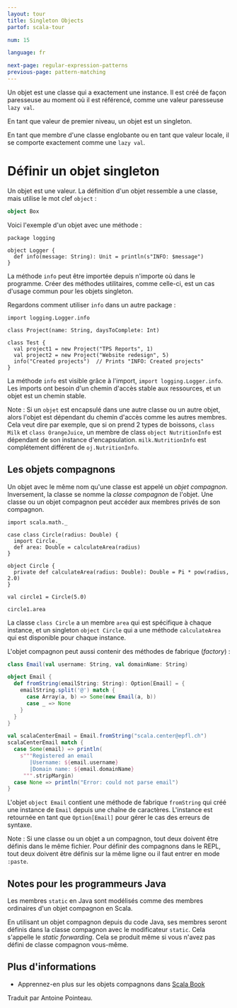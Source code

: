 ```yaml
---
layout: tour
title: Singleton Objects
partof: scala-tour

num: 15

language: fr

next-page: regular-expression-patterns
previous-page: pattern-matching
---
```


Un objet est une classe qui a exactement une instance. Il est créé de façon paresseuse au moment où il est référencé, comme une valeur paresseuse `lazy val`.

En tant que valeur de premier niveau, un objet est un singleton.

En tant que membre d'une classe englobante ou en tant que valeur locale, il se comporte exactement comme une `lazy val`.

# Définir un objet singleton

Un objet est une valeur. La définition d'un objet ressemble a une classe, mais utilise le mot clef `object` :

```scala mdoc
object Box
```

Voici l'exemple d'un objet avec une méthode :

```
package logging

object Logger {
  def info(message: String): Unit = println(s"INFO: $message")
}
```

La méthode `info` peut être importée depuis n'importe où dans le programme. Créer des méthodes utilitaires, comme celle-ci, est un cas d'usage commun pour les objets singleton.

Regardons comment utiliser `info` dans un autre package :

```
import logging.Logger.info

class Project(name: String, daysToComplete: Int)

class Test {
  val project1 = new Project("TPS Reports", 1)
  val project2 = new Project("Website redesign", 5)
  info("Created projects")  // Prints "INFO: Created projects"
}
```

La méthode `info` est visible grâce à l'import, `import logging.Logger.info`. Les imports ont besoin d'un chemin d'accès stable aux ressources, et un objet est un chemin stable.

Note : Si un `objet` est encapsulé dans une autre classe ou un autre objet, alors l'objet est dépendant du chemin d'accès comme les autres membres. Cela veut dire par exemple, que si on prend 2 types de boissons, `class Milk` et `class OrangeJuice`, un membre de class `object NutritionInfo` est dépendant de son instance d'encapsulation. `milk.NutritionInfo` est complétement différent de `oj.NutritionInfo`.

## Les objets compagnons

Un objet avec le même nom qu'une classe est appelé un _objet compagnon_. Inversement, la classe se nomme la _classe compagnon_ de l'objet. Une classe ou un objet compagnon peut accéder aux membres privés de son compagnon. 

```
import scala.math._

case class Circle(radius: Double) {
  import Circle._
  def area: Double = calculateArea(radius)
}

object Circle {
  private def calculateArea(radius: Double): Double = Pi * pow(radius, 2.0)
}

val circle1 = Circle(5.0)

circle1.area
```

La classe `class Circle` a un membre `area` qui est spécifique à chaque instance, et un singleton `object Circle` qui a une méthode `calculateArea` qui est disponible pour chaque instance.

L'objet compagnon peut aussi contenir des méthodes de fabrique (_factory_) :

```scala mdoc
class Email(val username: String, val domainName: String)

object Email {
  def fromString(emailString: String): Option[Email] = {
    emailString.split('@') match {
      case Array(a, b) => Some(new Email(a, b))
      case _ => None
    }
  }
}

val scalaCenterEmail = Email.fromString("scala.center@epfl.ch")
scalaCenterEmail match {
  case Some(email) => println(
    s"""Registered an email
       |Username: ${email.username}
       |Domain name: ${email.domainName}
     """.stripMargin)
  case None => println("Error: could not parse email")
}
```

L'objet `object Email` contient une méthode de fabrique `fromString` qui créé une instance de `Email` depuis une chaîne de caractères. L'instance est retournée en tant que `Option[Email]` pour gérer le cas des erreurs de syntaxe.

Note : Si une classe ou un objet a un compagnon, tout deux doivent être définis dans le même fichier. Pour définir des compagnons dans le REPL, tout deux doivent être définis sur la même ligne ou il faut entrer en mode `:paste`. 

## Notes pour les programmeurs Java ##

Les membres `static` en Java sont modélisés comme des membres ordinaires d'un objet compagnon en Scala.

En utilisant un objet compagnon depuis du code Java, ses membres seront définis dans la classe compagnon avec le modificateur `static`. Cela s'appelle le _static forwarding_. Cela se produit même si vous n'avez pas défini de classe compagnon vous-même.

## Plus d'informations

* Apprennez-en plus sur les objets compagnons dans [Scala Book](/overviews/scala-book/companion-objects.html)

Traduit par Antoine Pointeau.